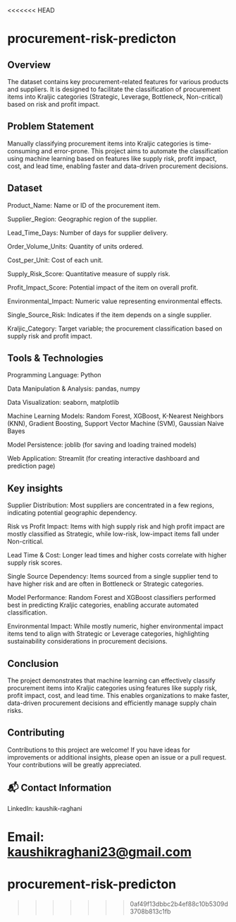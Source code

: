 <<<<<<< HEAD

# procurement-risk-predicton




## Overview
The dataset contains key procurement-related features for various products and suppliers. It is designed to facilitate the classification of procurement items into Kraljic categories (Strategic, Leverage, Bottleneck, Non-critical) based on risk and profit impact.
## Problem Statement
Manually classifying procurement items into Kraljic categories is time-consuming and error-prone. This project aims to automate the classification using machine learning based on features like supply risk, profit impact, cost, and lead time, enabling faster and data-driven procurement decisions.
## Dataset
Product_Name: Name or ID of the procurement item.

Supplier_Region: Geographic region of the supplier.

Lead_Time_Days: Number of days for supplier delivery.

Order_Volume_Units: Quantity of units ordered.

Cost_per_Unit: Cost of each unit.

Supply_Risk_Score: Quantitative measure of supply risk.

Profit_Impact_Score: Potential impact of the item on overall profit.

Environmental_Impact: Numeric value representing environmental effects.

Single_Source_Risk: Indicates if the item depends on a single supplier.

Kraljic_Category: Target variable; the procurement classification based on supply risk and profit impact.
## Tools & Technologies
Programming Language: Python

Data Manipulation & Analysis: pandas, numpy

Data Visualization: seaborn, matplotlib

Machine Learning Models: Random Forest, XGBoost, K-Nearest Neighbors (KNN), Gradient Boosting, Support Vector Machine (SVM), Gaussian Naive Bayes

Model Persistence: joblib (for saving and loading trained models)

Web Application: Streamlit (for creating interactive dashboard and prediction page)
## Key insights
Supplier Distribution: Most suppliers are concentrated in a few regions, indicating potential geographic dependency.

Risk vs Profit Impact: Items with high supply risk and high profit impact are mostly classified as Strategic, while low-risk, low-impact items fall under Non-critical.

Lead Time & Cost: Longer lead times and higher costs correlate with higher supply risk scores.

Single Source Dependency: Items sourced from a single supplier tend to have higher risk and are often in Bottleneck or Strategic categories.

Model Performance: Random Forest and XGBoost classifiers performed best in predicting Kraljic categories, enabling accurate automated classification.

Environmental Impact: While mostly numeric, higher environmental impact items tend to align with Strategic or Leverage categories, highlighting sustainability considerations in procurement decisions.
## Conclusion
The project demonstrates that machine learning can effectively classify procurement items into Kraljic categories using features like supply risk, profit impact, cost, and lead time. This enables organizations to make faster, data-driven procurement decisions and efficiently manage supply chain risks.
## Contributing
Contributions to this project are welcome! If you have ideas for improvements or additional insights, please open an issue or a pull request. Your contributions will be greatly appreciated.
## 📬 Contact Information
LinkedIn: kaushik-raghani

Email: kaushikraghani23@gmail.com
=======
# procurement-risk-predicton
>>>>>>> 0af49f13dbbc2b4ef88c10b5309d3708b813c1fb
